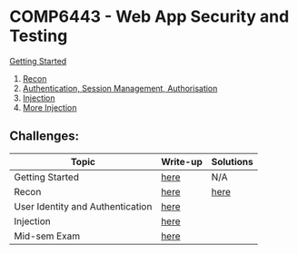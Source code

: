 # COMP6443 - Web App Security and Testing

[Getting Started](notes/00_Getting-Started.md)

1. [Recon](notes/01_Recon.md)
2. [Authentication, Session Management, Authorisation](notes/02_Authentication-Sessions-Authorisation.md)
3. [Injection](notes/03_Injection.md)
4. [More Injection](notes/04_More-Injection.md)

## Challenges:

| Topic             | Write-up                                              | Solutions |
| ---               | ---                                                   | ---       |
| Getting Started   | [here](challenges/getting-started/getting_started.md) | N/A       |
| Recon             | [here](challenges/topic1/topic1.md)                   | [here](challenges/topic1/recon_solutions.md) |
| User Identity and Authentication | [here](challenges/topic2/topic2.md)    |           |
| Injection         | [here](challenges/topic3/topic3.md)                   |           |
| Mid-sem Exam      | [here](challenges/midsem.md)                          |           |
